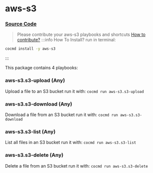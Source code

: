 # aws-s3
### [ Source Code ](https://github.com/cocmd/hub/tree/master/packages/aws-s3)
> Please contribute your aws-s3 playbooks and shortcuts
> [How to contribute?](https://cocmd.org/docs/contributing)
:::info How To Install?
run in terminal:
```bash
cocmd install -y aws-s3
```
:::


This package contains 4 playbooks:

### aws-s3.s3-upload (Any)
Upload a file to an S3 bucket
run it with: `cocmd run aws-s3.s3-upload`

### aws-s3.s3-download (Any)
Download a file from an S3 bucket
run it with: `cocmd run aws-s3.s3-download`

### aws-s3.s3-list (Any)
List all files in an S3 bucket
run it with: `cocmd run aws-s3.s3-list`

### aws-s3.s3-delete (Any)
Delete a file from an S3 bucket
run it with: `cocmd run aws-s3.s3-delete`




